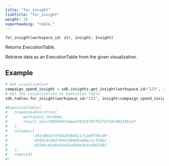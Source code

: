 ```yaml
---
title: "for_insight"
linkTitle: "for_insight"
weight: 10
superheading: "table."
---
```


<!-- TODO -->

``for_insight(workspace_id: str, insight: Insight)``

Returns *ExecutionTable*.

Retrieve data as an ExecutionTable from the given visualization.

## Example

```Python
# Get visualization
campaign_spend_insight = sdk.insights.get_insight(workspace_id="123", insight_id="campaign_spend")
# Get the visualization as Execution Table
sdk.tables.for_insight(workspace_id="123", insight=campaign_spend_insight)

#ExecutionTable(
#   response=Execution(
#       workspace_id=demo,
#       result_id=c3899bb07edee259331707f817d710c80218b1ef
#   ),
#   columns=[
#           '291c085e7df8420db84117ca49f59c49',
#           'd9dd143d647d4d148405a60ec2cf59bc',
#           'd319bcb2d8c04442a684e3b3cd063381'
#   ],
#   rows=143
#)
```

